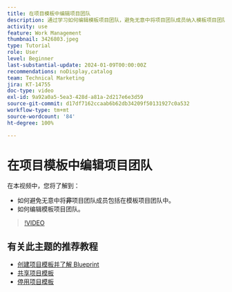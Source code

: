 ```yaml
---
title: 在项目模板中编辑项目团队
description: 通过学习如何编辑模板项目团队，避免无意中将项目团队成员纳入模板项目团队。
activity: use
feature: Work Management
thumbnail: 3426803.jpeg
type: Tutorial
role: User
level: Beginner
last-substantial-update: 2024-01-09T00:00:00Z
recommendations: noDisplay,catalog
team: Technical Marketing
jira: KT-14755
doc-type: video
exl-id: 9a92a0a5-5ea3-428d-a81a-2d217e6e3d59
source-git-commit: d17df7162ccaab6b62db34209f50131927c0a532
workflow-type: tm+mt
source-wordcount: '84'
ht-degree: 100%

---
```


# 在项目模板中编辑项目团队

在本视频中，您将了解到：

* 如何避免无意中将&#x200B;**非**&#x200B;项目团队成员包括在模板项目团队中。
* 如何编辑模板项目团队。

>[!VIDEO](https://video.tv.adobe.com/v/3426803/?quality=12&learn=on&enablevpops)

## 有关此主题的推荐教程

* [创建项目模板并了解 Blueprint](/help/manage-work/create-and-manage-project-templates/create-a-project-template.md)
* [共享项目模板](/help/manage-work/create-and-manage-project-templates/share-a-project-template.md)
* [停用项目模板](/help/manage-work/create-and-manage-project-templates/deactivate-a-project-template.md)
